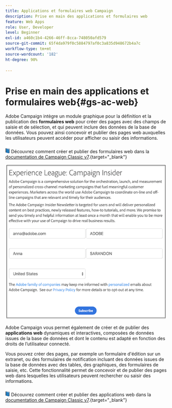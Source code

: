```yaml
---
title: Applications et formulaires web Campaign
description: Prise en main des applications et formulaires web
feature: Web Apps
role: User, Developer
level: Beginner
exl-id: a460c1b4-4266-46ff-8cca-748050afd579
source-git-commit: 65f4da979f0c5884797af0c3a835d948672b4a7c
workflow-type: tm+mt
source-wordcount: '182'
ht-degree: 90%

---
```


# Prise en main des applications et formulaires web{#gs-ac-web}

Adobe Campaign intègre un module graphique pour la définition et la publication des **formulaires web** pour créer des pages avec des champs de saisie et de sélection, et qui peuvent inclure des données de la base de données. Vous pouvez ainsi concevoir et publier des pages web auxquelles les utilisateurs peuvent accéder pour afficher ou saisir des informations.

![](../assets/do-not-localize/book.png) Découvrez comment créer et publier des formulaires web dans la [documentation de Campaign Classic v7](https://experienceleague.adobe.com/docs/campaign-classic/using/designing-content/web-forms/about-web-forms.html#designing-content).{target="_blank"}

![](assets/sample.png)

Adobe Campaign vous permet également de créer et de publier des **applications web** dynamiques et interactives, composées de données issues de la base de données et dont le contenu est adapté en fonction des droits de l’utilisateur connecté.

Vous pouvez créer des pages, par exemple un formulaire d&#39;édition sur un extranet, ou des formulaires de notification incluant des données issues de la base de données avec des tables, des graphiques, des formulaires de saisie, etc. Cette fonctionnalité permet de concevoir et de publier des pages web dans lesquelles les utilisateurs peuvent rechercher ou saisir des informations.

![](../assets/do-not-localize/book.png) Découvrez comment créer et publier des applications web dans la [documentation de Campaign Classic v7](https://experienceleague.adobe.com/docs/campaign-classic/using/designing-content/web-applications/about-web-applications.html#designing-content).{target="_blank"}
